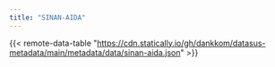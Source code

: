 ```yaml
---
title: "SINAN-AIDA"
---
```


{{< remote-data-table "https://cdn.statically.io/gh/dankkom/datasus-metadata/main/metadata/data/sinan-aida.json" >}}
